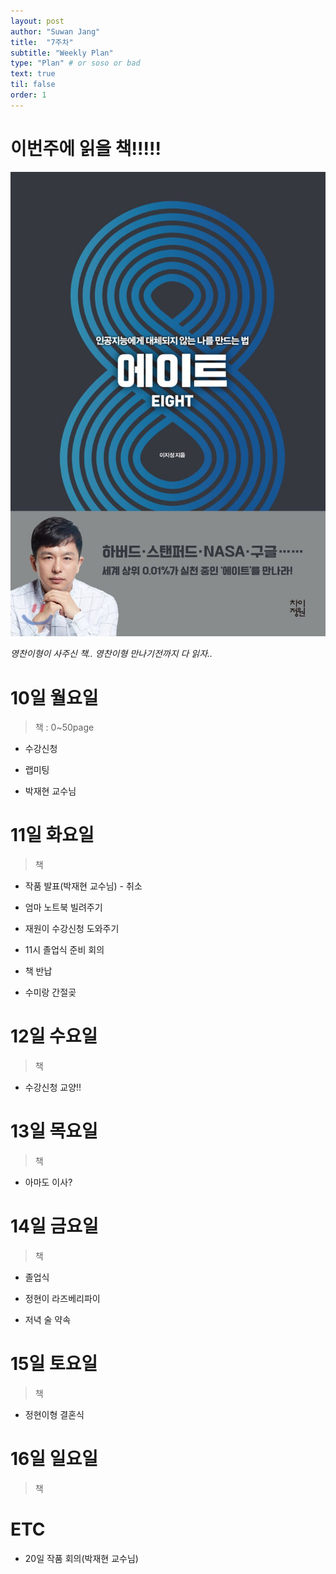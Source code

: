 ```yaml
---
layout: post
author: "Suwan Jang"
title:  "7주차"
subtitle: "Weekly Plan"
type: "Plan" # or soso or bad
text: true
til: false
order: 1
---
```


# 이번주에 읽을 책!!!!!

![에이트](./img/book.jpg)

_영찬이형이 사주신 책.. 영찬이형 만나기전까지 다 읽자.._

# 10일 월요일

> 책 : 0~50page

-   수강신청

-   랩미팅

-   박재현 교수님

# 11일 화요일

> 책

-   작품 발표(박재현 교수님) - 취소

-   엄마 노트북 빌려주기

-   재원이 수강신청 도와주기

-   11시 졸업식 준비 회의

-   책 반납

-   수미랑 간절곶

# 12일 수요일

> 책

-   수강신청 교양!!

# 13일 목요일

> 책

-   아마도 이사?

# 14일 금요일

> 책

-   졸업식

-   정현이 라즈베리파이

-   저녁 술 약속

# 15일 토요일

> 책

-   정현이형 결혼식

# 16일 일요일

> 책

# ETC

-   20일 작품 회의(박재현 교수님)
